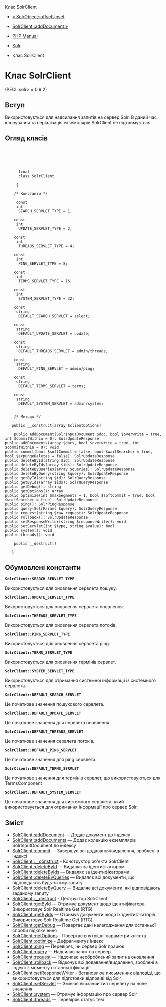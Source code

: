 Клас SolrClient

-   [« SolrObject::offsetUnset](solrobject.offsetunset.html)
    
-   [SolrClient::addDocument »](solrclient.adddocument.html)
    
-   [PHP Manual](index.html)
    
-   [Solr](book.solr.html)
    
-   Клас SolrClient
    

# Клас SolrClient

(PECL solr> = 0.9.2)

## Вступ

Використовується для надсилання запитів на сервер Solr. В даний час клонування та серіалізація екземплярів SolrClient не підтримується.

## Огляд класів

```classsynopsis



    
     
      final
      class SolrClient
     
     {

    /* Константы */
    
     const
     int
      SEARCH_SERVLET_TYPE = 1;

    const
     int
      UPDATE_SERVLET_TYPE = 2;

    const
     int
      THREADS_SERVLET_TYPE = 4;

    const
     int
      PING_SERVLET_TYPE = 8;

    const
     int
      TERMS_SERVLET_TYPE = 16;

    const
     int
      SYSTEM_SERVLET_TYPE = 32;

    const
     string
      DEFAULT_SEARCH_SERVLET = select;

    const
     string
      DEFAULT_UPDATE_SERVLET = update;

    const
     string
      DEFAULT_THREADS_SERVLET = admin/threads;

    const
     string
      DEFAULT_PING_SERVLET = admin/ping;

    const
     string
      DEFAULT_TERMS_SERVLET = terms;

    const
     string
      DEFAULT_SYSTEM_SERVLET = admin/system;


    /* Методы */
    
   public __construct(array $clientOptions)

    public addDocument(SolrInputDocument $doc, bool $overwrite = true, int $commitWithin = 0): SolrUpdateResponse
public addDocuments(array $docs, bool $overwrite = true, int $commitWithin = 0): void
public commit(bool $softCommit = false, bool $waitSearcher = true, bool $expungeDeletes = false): SolrUpdateResponse
public deleteById(string $id): SolrUpdateResponse
public deleteByIds(array $ids): SolrUpdateResponse
public deleteByQueries(array $queries): SolrUpdateResponse
public deleteByQuery(string $query): SolrUpdateResponse
public getById(string $id): SolrQueryResponse
public getByIds(array $ids): SolrQueryResponse
public getDebug(): string
public getOptions(): array
public optimize(int $maxSegments = 1, bool $softCommit = true, bool $waitSearcher = true): SolrUpdateResponse
public ping(): SolrPingResponse
public query(SolrParams $query): SolrQueryResponse
public request(string $raw_request): SolrUpdateResponse
public rollback(): SolrUpdateResponse
public setResponseWriter(string $responseWriter): void
public setServlet(int $type, string $value): bool
public system(): void
public threads(): void

    public __destruct()

   }
```

## Обумовлені константи

**`SolrClient::SEARCH_SERVLET_TYPE`**

Використовується для оновлення сервлета пошуку.

**`SolrClient::UPDATE_SERVLET_TYPE`**

Використовується для оновлення сервлета оновлення.

**`SolrClient::THREADS_SERVLET_TYPE`**

Використовується для оновлення сервлета потоків.

**`SolrClient::PING_SERVLET_TYPE`**

Використовується для оновлення сервлета ping.

**`SolrClient::TERMS_SERVLET_TYPE`**

Використовується для оновлення термінів сервлет.

**`SolrClient::SYSTEM_SERVLET_TYPE`**

Використовується для отримання системної інформації із системного сервлета.

**`SolrClient::DEFAULT_SEARCH_SERVLET`**

Це початкове значення пошукового сервлета.

**`SolrClient::DEFAULT_UPDATE_SERVLET`**

Це початкове значення для сервлета оновлення.

**`SolrClient::DEFAULT_THREADS_SERVLET`**

Це початкове значення сервлета потоків.

**`SolrClient::DEFAULT_PING_SERVLET`**

Це початкове значення для ping сервлета.

**`SolrClient::DEFAULT_TERMS_SERVLET`**

Це початкове значення для термінів сервлет, що використовуються для TermsComponent

**`SolrClient::DEFAULT_SYSTEM_SERVLET`**

Це початкове значення для системного сервлета, який використовується для отримання інформації про сервер Solr.

## Зміст

-   [SolrClient::addDocument](solrclient.adddocument.html) — Додає документ до індексу
-   [SolrClient::addDocuments](solrclient.adddocuments.html) — Додає колекцію екземплярів SolrInputDocument до індексу
-   [SolrClient::commit](solrclient.commit.html) — Завершує всі додавання/видалення, зроблені в індексі
-   [SolrClient::\_\_construct](solrclient.construct.html) - Конструктор об'єкта SolrClient
-   [SolrClient::deleteById](solrclient.deletebyid.html) — Видаляє за ідентифікатором
-   [SolrClient::deleteByIds](solrclient.deletebyids.html) — Видаляє за ідентифікаторами
-   [SolrClient::deleteByQueries](solrclient.deletebyqueries.html) — Видаляє всі документи, що відповідають будь-якому запиту.
-   [SolrClient::deleteByQuery](solrclient.deletebyquery.html) — Видаляє всі документи, які відповідають заданому запиту
-   [SolrClient::\_\_destruct](solrclient.destruct.html) - Деструктор SolrClient
-   [SolrClient::getById](solrclient.getbyid.html) — Отримує документ щодо ідентифікатора. Використовує Solr Realtime Get (RTG)
-   [SolrClient::getByIds](solrclient.getbyids.html) — Отримує документи щодо їх ідентифікаторів. Використовує Solr Realtime Get (RTG)
-   [SolrClient::getDebug](solrclient.getdebug.html) — Повертає дані налагодження для останньої спроби підключення
-   [SolrClient::getOptions](solrclient.getoptions.html) - Повертає внутрішні параметри клієнта
-   [SolrClient::optimize](solrclient.optimize.html) - Дефрагментує індекс
-   [SolrClient::ping](solrclient.ping.html) — Перевіряє, чи сервер Solr працює
-   [SolrClient::query](solrclient.query.html) — Надсилає запит на сервер
-   [SolrClient::request](solrclient.request.html) — Надсилає необроблений запит на оновлення
-   [SolrClient::rollback](solrclient.rollback.html) — Відкочує всі додавання/видалення, зроблені в індекс з моменту останньої фіксації
-   [SolrClient::setResponseWriter](solrclient.setresponsewriter.html) - Встановлює письменник відповіді, що використовується для підготовки відповіді від Solr
-   [SolrClient::setServlet](solrclient.setservlet.html) — Змінює вказаний тип сервлету на нове значення
-   [SolrClient::system](solrclient.system.html) — Отримує інформацію про сервер Solr
-   [SolrClient::threads](solrclient.threads.html) — Перевіряє статус тем